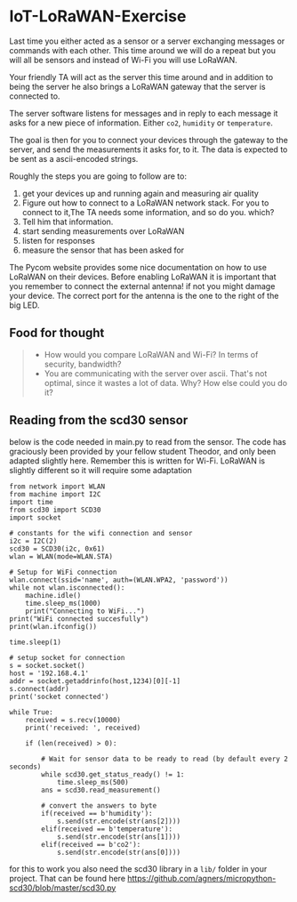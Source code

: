 # IoT-LoRaWAN-Exercise
Last time you either acted as a sensor or a server exchanging messages or commands with each other.
This time around we will do a repeat but you will all be sensors and instead of Wi-Fi you will use LoRaWAN. 

Your friendly TA will act as the server this time around and in addition to being the server he also brings a LoRaWAN gateway that the server is connected to.

The server software listens for messages and in reply to each message it asks for a new piece of information. Either `co2`, `humidity` or `temperature`.

The goal is then for you to connect your devices through the gateway to the server, and send the measurements it asks for, to it. The data is expected to be sent as a ascii-encoded strings.

Roughly the steps you are going to follow are to:
1. get your devices up and running again and measuring air quality
2. Figure out how to connect to a LoRaWAN network stack. For you to connect to it,The TA needs some information, and so do you. which?
3. Tell him that information.
4. start sending measurements over LoRaWAN
5. listen for responses
6. measure the sensor that has been asked for

The Pycom website provides some nice documentation on how to use LoRaWAN on their devices. Before enabling LoRaWAN it is important that you remember to connect the external antenna! if not you might damage your device. The correct port for the antenna is the one to the right of the big LED. 


## Food for thought
> - How would you compare LoRaWAN and Wi-Fi? In terms of security, bandwidth?
>- You are communicating with the server over ascii. That's not optimal, since it wastes a lot of data. Why? How else could you do it?

## Reading from the scd30 sensor
below is the code needed in main.py to read from the sensor. The code has graciously been provided by your fellow student Theodor, and only been adapted slightly here.
Remember this is written for Wi-Fi. LoRaWAN is slightly different so it will require some adaptation

```python3
from network import WLAN
from machine import I2C
import time
from scd30 import SCD30
import socket

# constants for the wifi connection and sensor
i2c = I2C(2)
scd30 = SCD30(i2c, 0x61)
wlan = WLAN(mode=WLAN.STA)

# Setup for WiFi connection
wlan.connect(ssid='name', auth=(WLAN.WPA2, 'password'))
while not wlan.isconnected():
    machine.idle()
    time.sleep_ms(1000)
    print("Connecting to WiFi...")
print("WiFi connected succesfully")
print(wlan.ifconfig())

time.sleep(1)

# setup socket for connection
s = socket.socket()
host = '192.168.4.1'
addr = socket.getaddrinfo(host,1234)[0][-1]
s.connect(addr)
print('socket connected')

while True:
    received = s.recv(10000)
    print('received: ', received)

    if (len(received) > 0):
        
        # Wait for sensor data to be ready to read (by default every 2 seconds)
        while scd30.get_status_ready() != 1:
            time.sleep_ms(500)
        ans = scd30.read_measurement()
        
        # convert the answers to byte
        if(received == b'humidity'):
            s.send(str.encode(str(ans[2])))
        elif(received == b'temperature'):   
            s.send(str.encode(str(ans[1])))
        elif(received == b'co2'):
            s.send(str.encode(str(ans[0])))
```

for this to work you also need the scd30 library in a `lib/` folder in your project. That can be found here https://github.com/agners/micropython-scd30/blob/master/scd30.py
